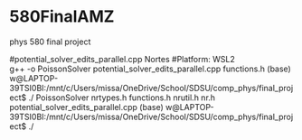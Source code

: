 # 580FinalAMZ
phys 580 final project 










#potential_solver_edits_parallel.cpp Nortes 
#Platform: WSL2   
 g++ -o PoissonSolver potential_solver_edits_parallel.cpp functions.h
(base) w@LAPTOP-39TSI0BI:/mnt/c/Users/missa/OneDrive/School/SDSU/comp_phys/final_project$ ./
PoissonSolver                        nrtypes.h
functions.h                          nrutil.h
nr.h                                 potential_solver_edits_parallel.cpp
(base) w@LAPTOP-39TSI0BI:/mnt/c/Users/missa/OneDrive/School/SDSU/comp_phys/final_project$ ./
